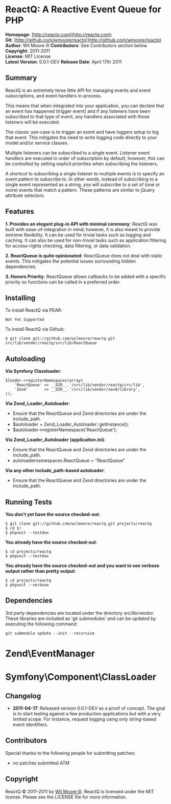 ReactQ: A Reactive Event Queue for PHP
======================================

**Homepage**:       [http://reactq.com](http://reactq.com)   
**Git**:            [http://github.com/wmoore/reactq](http://github.com/wmoore/reactq)   
**Author**:         Wil Moore III
**Contributors**:   See Contributors section below    
**Copyright**:      2011-2011    
**License**:        MIT License    
**Latest Version**: 0.0.1-DEV
**Release Date**:   April 17th 2011    


Summary
-------

ReactQ is an extremely terse little API for managing events and event subscriptions, and event handlers in-process.

This means that when integrated into your application, you can declare that an event has happened (trigger event) and if
any listeners have been subscribed to that type of event, any handlers associated with those listeners will be executed.

The classic use-case is to trigger an event and have loggers setup to log that event. This mitigates the need to write
logging code directly to your model and/or service classes.

Multiple listeners can be subscribed to a single event. Listener event handlers are executed in order of subscription
by default; however, this can be controlled by setting explicit priorities when subscribing the listeners.

A shortcut to subscribing a single listener to multiple events is to specify an event pattern to subscribe to. In other
words, instead of subscribing to a single event represented as a string, you will subscribe to a set of (one or more)
events that match a pattern. These patterns are similar to jQuery attribute selectors.


Features
--------

**1. Provides an elegant plug-in API with minimal ceremony**: ReactQ was built with ease-of-integration in mind;
however, it is also meant to provide extreme flexibility. It can be used for trivial tasks such as logging and
caching.  It can also be used for non-trivial tasks such as application filtering for access-rights checking,
data filtering, or data validation.
                                                                             
**2. ReactQueue is quite opinionated**: ReactQueue does not deal with static events. This mitigates the
potential issues surrounding hidden dependencies.

**3. Honors Priority**: ReactQueue allows callbacks to be added with a specific priority so functions can be
called in a preferred order.


Installing
----------

To install ReactQ via PEAR:

    Not Yet Supported

To install ReactQ via Github:

    $ git clone git://github.com/wilmoore/reactq.git src/lib/vendor/reactq/src/lib/ReactQueue
    

Autoloading
-----------

**Via Symfony Classloader**:

    $loader->registerNamespaces(array(
        'ReactQueue' => __DIR__.'/src/lib/vendor/reactq/src/lib',
        'Zend'       => __DIR__.'/src/lib/vendor/zend/library',
    ));


**Via Zend_Loader_Autoloader**:

* Ensure that the ReactQueue and Zend directories are under the include_path.
* $autoloader = Zend_Loader_Autoloader::getInstance();
* $autoloader->registerNamespace('ReactQueue');


**Via Zend_Loader_Autoloader (applicaiton.ini)**:

* Ensure that the ReactQueue and Zend directories are under the include_path.
* autoloadernamespaces.ReactQueue = "ReactQueue"


**Via any other include_path-based autoloader**:

* Ensure that the ReactQueue and Zend directories are under the include_path.


Running Tests
-------------

**You don't yet have the source checked-out**:

    $ git clone git://github.com/wilmoore/reactq.git projects/reactq
    $ cd $!
    $ phpunit --testdox

**You already have the source checked-out**:

    $ cd projects/reactq
    $ phpunit --testdox

**You already have the source checked-out and you want to see verbose output rather than pretty output**:

    $ cd projects/reactq
    $ phpunit --verbose


Dependencies
------------

3rd party dependencies are located under the directory src/lib/vendor. These libraries are included as 'git submodules'
and can be updated by executing the following command:

    git submodule update --init --recursive

# Zend\EventManager
# Symfony\Component\ClassLoader


Changelog
---------

-   **2011-04-17**: Released version 0.0.1-DEV as a proof of concept. The goal is to start testing against a few
    production applications but with a very limited scope. For instance, request logging using only string-based
    event identifiers.


Contributors
------------

Special thanks to the following people for submitting patches:

* no patches submitted ATM


Copyright
---------

ReactQ &copy; 2011-2011 by [Wil Moore III](mailto:wil.moore@wilmoore.com).
ReactQ is licensed under the MIT license.  Please see the LICENSE file for more information.

